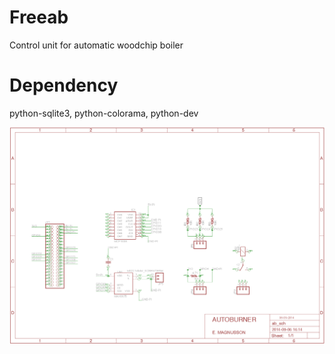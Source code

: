 Freeab
======

Control unit for automatic woodchip boiler

Dependency
===========
python-sqlite3, python-colorama, python-dev

![AB](https://github.com/sedevc/Freeab/blob/master/Schematic.png)
